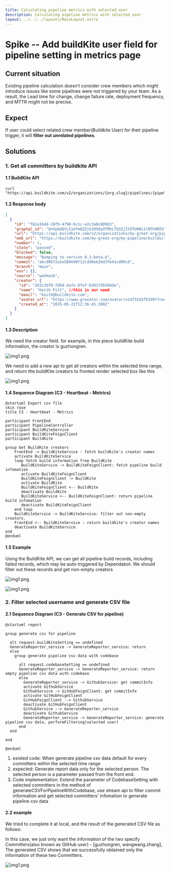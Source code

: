 ```yaml
---
title: Calculating pipeline metrics with selected user
description: Calculating pipeline metrics with selected user
layout: ../../../layouts/MainLayout.astro
---
```


# Spike -- Add buildKite user field for pipeline setting in metrics page

## Current situation

Existing pipeline calculation doesn’t consider crew members which might introduce issues like some pipelines were not triggered by your team. As a result, the Lead time for change, change failure rate, deployment frequency, and MTTR might not be precise.

## Expect

If user could select related crew member(Buildkite User) for their pipeline trigger, it will **filter out unrelated pipelines**.

## Solutions

### 1. Get all committers by buildkite API

#### 1.1 BuildKite API

```shell
curl "https://api.buildkite.com/v2/organizations/{org.slug}/pipelines/{pipeline.slug}/builds"
```

#### 1.2 Response body

```json
[
  {
    "id": "f62a1b4d-10f9-4790-bc1c-e2c3a0c80983",
    "graphql_id": "QnVpbGQtLS1mYmQ2Zjk3OS0yOTRhLTQ3ZjItOTU0Ni1lNTk0M2VlMTAwNzE=",
    "url": "https://api.buildkite.com/v2/organizations/my-great-org/pipelines/my-pipeline/builds/1",
    "web_url": "https://buildkite.com/my-great-org/my-pipeline/builds/1",
    "number": 1,
    "state": "passed",
    "blocked": false,
    "message": "Bumping to version 0.2-beta.6",
    "commit": "abcd0b72a1e580e90712cdd9eb26d3fb41cd09c8",
    "branch": "main",
    "env": {},
    "source": "webhook",
    "creator": {
      "id": "3d3c3bf0-7d58-4afe-8fe7-b3017d5504de",
      "name": "Keith Pitt", //this is our need
      "email": "keith@buildkite.com",
      "avatar_url": "https://www.gravatar.com/avatar/e14f55d3f939977cecbf51b64ff6f861",
      "created_at": "2015-05-22T12:36:45.309Z"
    }
  }
]
```

#### 1.3 Description

We need the creator field. for example, in this piece buildKite build information, the creator is guzhongren.

![img1.png](https://cdn.jsdelivr.net/gh/au-heartbeat/data-hosting@main/filter-committers-image/buildkite-build-example.png)

We need to add a new api to get all creators within the selected time range, and return the buildKite creators to fronted render selected box like this

![img1.png](https://cdn.jsdelivr.net/gh/au-heartbeat/data-hosting@main/filter-committers-image/selected-box.png)

#### 1.4 Sequence Diagram (C3 - Heartbeat - Metrics)

```plantuml
@startuml Export csv file
skin rose
title C3 - Heartbeat - Metrics

participant FrontEnd
participant PipelineController
participant BuildKiteService
participant BuildKiteFeignClient
participant BuildKite

group Get BuildKite creators
    FrontEnd -> BuildKiteService : fetch buildkite's creator names
    activate BuildKiteService
    loop fetch build information from BuildKite
       BuildKiteService -> BuildKiteFeignClient: fetch pipeline build infomation
       activate BuildKiteFeignClient
       BuildKiteFeignClient -> BuildKite
       activate BuildKite
       BuildKiteFeignClient <-- BuildKite
       deactivate BuildKite
       BuildKiteService <-- BuildKiteFeignClient: return pipeline build infomation
       deactivate BuildKiteFeignClient
    end loop
    BuildKiteService -> BuildKiteService: filter out non-empty creators.
    FrontEnd <-- BuildKiteService : return buildkite's creator names
    deactivate BuildKiteService
end
@enduml
```

#### 1.5 Example

Using the BuildKite API, we can get all pipeline build records, including failed records, which may be auto-triggered by Dependabot. We should filter out these records and get non-empty creators

![img1.png](https://cdn.jsdelivr.net/gh/au-heartbeat/data-hosting@main/filter-committers-image/buildkite-committers.png)

![img1.png](https://cdn.jsdelivr.net/gh/au-heartbeat/data-hosting@main/filter-committers-image/buildkite-commit-record.png)

### 2. Filter selected username and generate CSV file

#### 2.1 Sequence Diagram (C3 - Generate CSV for pipeline)

```plantuml
@startuml report

group generate csv for pipeline

  alt request.buildKiteSetting == undefined
  GenerateReporter_service -> GenerateReporter_service: return
  else
    group generate pipeline csv data with codebase

      alt request.codebaseSetting == undefined
      GenerateReporter_service -> GenerateReporter_service: return empty pipeline csv data with codebase
      else
        GenerateReporter_service -> GithubService: get commitInfo
        activate GithubService
        GithubService -> GitHubFeignClient: get commitInfo
        activate GitHubFeignClient
        GitHubFeignClient --> GithubService
        deactivate GitHubFeignClient
        GithubService --> GenerateReporter_service
        deactivate GithubService
        GenerateReporter_service -> GenerateReporter_service: generate pipeline csv data, performFiltering(selected user)
      end
  end

end

@enduml

```

1. existed code:
   When generate pipeline csv data default for every committers within the selected time range
2. expected:
   Generate report data only for the selected person. The selected person is a parameter passed from the front end.
3. Code implementation:
   Extend the parameter of CodebaseSetting with selected committers in the method of generateCSVForPipelineWithCodebase, use stream api to filter commit information and get selected committers' infomation to generate pipeline csv data

#### 2.2 example

We tried to complete it at local, and the result of the generated CSV file as follows:

In this case, we just only want the information of the two specify Committers(also known as GitHub user) - [guzhongren, wangwang.zhang], The generated CSV shows that we successfully obtained only the information of these two Committers.

![img1.png](https://cdn.jsdelivr.net/gh/au-heartbeat/data-hosting@main/filter-committers-image/export-filtered-csv-data.png)

​

###
